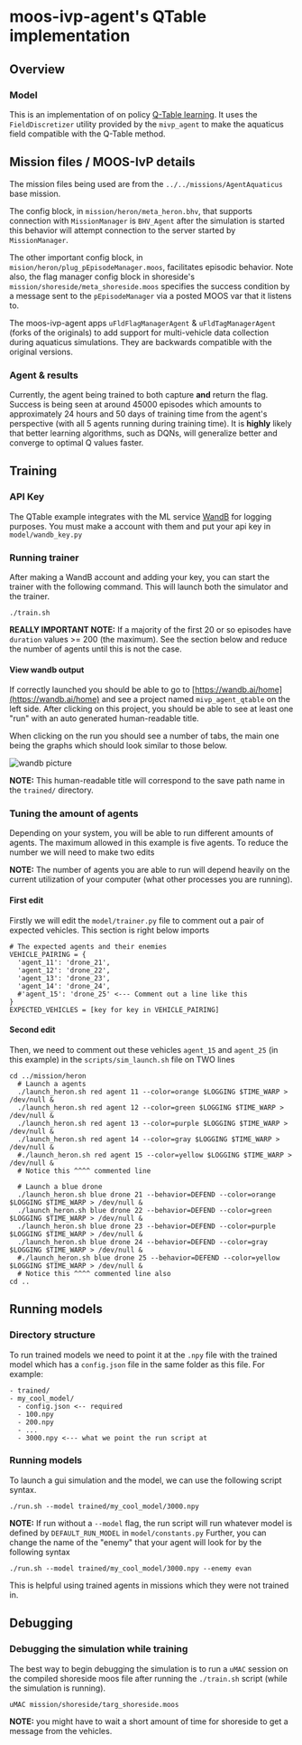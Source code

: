 # moos-ivp-agent's QTable implementation

## Overview

### Model
This is an implementation of on policy [Q-Table learning](https://www.freecodecamp.org/news/an-introduction-to-q-learning-reinforcement-learning-14ac0b4493cc/). It uses the `FieldDiscretizer` utility provided by the `mivp_agent` to make the aquaticus field compatible with the Q-Table method.

## Mission files / MOOS-IvP details
The mission files being used are from the `../../missions/AgentAquaticus` base mission.

The config block, in `mission/heron/meta_heron.bhv`, that supports connection with `MissionManager` is `BHV_Agent` after the simulation is started this behavior will attempt connection to the server started by `MissionManager`.

The other important config block, in `mision/heron/plug_pEpisodeManager.moos`, facilitates episodic behavior. Note also, the flag manager config block in shoreside's `mission/shoreside/meta_shoreside.moos` specifies the success condition by a message sent to the `pEpisodeManager` via a posted MOOS var that it listens to.

The moos-ivp-agent apps `uFldFlagManagerAgent` & `uFldTagManagerAgent` (forks of the originals) to add support for multi-vehicle data collection during aquaticus simulations. They are backwards compatible with the original versions.

### Agent & results
Currently, the agent being trained to both capture **and** return the flag. Success is being seen at around 45000 episodes which amounts to approximately 24 hours and 50 days of training time from the agent's perspective (with all 5 agents running during training time). It is **highly** likely that better learning algorithms, such as DQNs, will generalize better and converge to optimal Q values faster.

## Training

### API Key
The QTable example integrates with the ML service [WandB](https://wandb.ai) for logging purposes. You must make a account with them and put your api key in `model/wandb_key.py`

### Running trainer
After making a WandB account and adding your key, you can start the trainer with the following command. This will launch both the simulator and the trainer.

```
./train.sh
```
 
**REALLY IMPORTANT NOTE:** If a majority of the first 20 or so episodes have `duration` values >= 200 (the maximum). See the section below and reduce the number of agents until this is not the case.
 
#### View wandb output
 
If correctly launched you should be able to go to [https://wandb.ai/home](https://wandb.ai/home) and see a project named `mivp_agent_qtable` on the left side. After clicking on this project, you should be able to see at least one "run" with an auto generated human-readable title.
 
When clicking on the run you should see a number of tabs, the main one being the graphs which should look similar to those below.
 
![wandb picture](../../assets/wandb_qtable.png)
 
**NOTE:** This human-readable title will correspond to the save path name in the `trained/` directory.
 
### Tuning the amount of agents
Depending on your system, you will be able to run different amounts of agents. The maximum allowed in this example is five agents. To reduce the number we will need to make two edits

**NOTE:** The number of agents you are able to run will depend heavily on the current utilization of your computer (what other processes you are running).

#### First edit
Firstly we will edit the `model/trainer.py` file to comment out a pair of expected vehicles. This section is right below imports

```
# The expected agents and their enemies
VEHICLE_PAIRING = {
  'agent_11': 'drone_21',
  'agent_12': 'drone_22',
  'agent_13': 'drone_23',
  'agent_14': 'drone_24',
  #'agent_15': 'drone_25' <--- Comment out a line like this
}
EXPECTED_VEHICLES = [key for key in VEHICLE_PAIRING]
```

#### Second edit
Then, we need to comment out these vehicles `agent_15` and `agent_25` (in this example) in the `scripts/sim_launch.sh` file on TWO lines

```
cd ../mission/heron
  # Launch a agents
  ./launch_heron.sh red agent 11 --color=orange $LOGGING $TIME_WARP > /dev/null &
  ./launch_heron.sh red agent 12 --color=green $LOGGING $TIME_WARP > /dev/null &
  ./launch_heron.sh red agent 13 --color=purple $LOGGING $TIME_WARP > /dev/null &
  ./launch_heron.sh red agent 14 --color=gray $LOGGING $TIME_WARP > /dev/null &
  #./launch_heron.sh red agent 15 --color=yellow $LOGGING $TIME_WARP > /dev/null &
  # Notice this ^^^^ commented line

  # Launch a blue drone
  ./launch_heron.sh blue drone 21 --behavior=DEFEND --color=orange $LOGGING $TIME_WARP > /dev/null &
  ./launch_heron.sh blue drone 22 --behavior=DEFEND --color=green $LOGGING $TIME_WARP > /dev/null &
  ./launch_heron.sh blue drone 23 --behavior=DEFEND --color=purple $LOGGING $TIME_WARP > /dev/null &
  ./launch_heron.sh blue drone 24 --behavior=DEFEND --color=gray $LOGGING $TIME_WARP > /dev/null &
  #./launch_heron.sh blue drone 25 --behavior=DEFEND --color=yellow $LOGGING $TIME_WARP > /dev/null &
  # Notice this ^^^^ commented line also
cd ..
```

## Running models

### Directory structure
To run trained models we need to point it at the `.npy` file with the trained model which has a `config.json` file in the same folder as this file. For example:

```
- trained/
- my_cool_model/
  - config.json <-- required
  - 100.npy
  - 200.npy
  - ...
  - 3000.npy <--- what we point the run script at
```

### Running models
To launch a gui simulation and the model, we can use the following script syntax.

```
./run.sh --model trained/my_cool_model/3000.npy

```

**NOTE:** If run without a `--model` flag, the run script will run whatever model is defined by `DEFAULT_RUN_MODEL` in `model/constants.py`
Further, you can change the name of the "enemy" that your agent will look for by the following syntax

```
./run.sh --model trained/my_cool_model/3000.npy --enemy evan
```

This is helpful using trained agents in missions which they were not trained in.

## Debugging

### Debugging the simulation while training
The best way to begin debugging the simulation is to run a `uMAC` session on the compiled shoreside moos file after running the `./train.sh` script (while the simulation is running).

```
uMAC mission/shoreside/targ_shoreside.moos
```

**NOTE:** you might have to wait a short amount of time for shoreside to get a message from the vehicles.